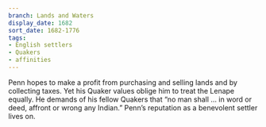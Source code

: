```yaml
---
branch: Lands and Waters
display_date: 1682
sort_date: 1682-1776
tags:
- English settlers
- Quakers
- affinities
---
```


Penn hopes to make a profit from purchasing and selling lands and by collecting taxes. Yet his Quaker values oblige him to treat the Lenape equally. He demands of his fellow Quakers that “no man shall … in word or deed, affront or wrong any Indian.” Penn’s reputation as a benevolent settler lives on.